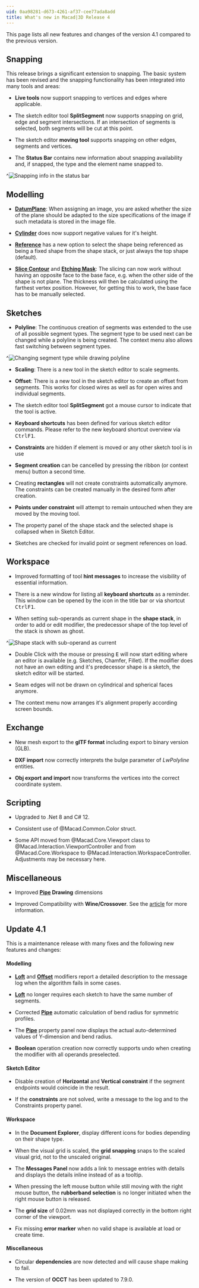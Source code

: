 ```yaml
---
uid: 0aa98281-d673-4261-af37-cee77ada8add
title: What's new in Macad|3D Release 4
---
```

This page lists all new features and changes of the version 4.1 compared to the previous version.

## Snapping 

This release brings a significant extension to snapping. The basic system has been revised and the snapping functionality has been integrated into many tools and areas:

* **Live tools** now support snapping to vertices and edges where applicable.

* The sketch editor tool **SplitSegment** now supports snapping on grid, edge and segment intersections. If an intersection of segments is selected, both segments will be cut at this point.

* The sketch editor **moving tool** supports snapping on other edges, segments and vertices. 

* The **Status Bar** contains new information about snapping availability and, if snapped, the type and the element name snapped to.

^![Snapping info in the status bar](StatusBarSnappingInfo.apng)

## Modelling

* **[DatumPlane](xref:322f5cc2-0fc7-43f9-bb80-5e87cb3e3651)**: When assigning an image, you are asked whether the size of the plane should be adapted to the size specifications of the image if such metadata is stored in the image file.

* **[Cylinder](xref:5da4906e-c86b-4f91-8b30-f5163e152d1e)** does now support negative values for it's height.

* **[Reference](xref:55fc2982-4f52-4c9d-8e75-b1b100fd53b0)** has a new option to select the shape being referenced as being a fixed shape from the shape stack, or just always the top shape (default).

* **[Slice Contour](xref:0c834add-faf4-48f0-a8c3-e6dce411774c#cut-plan-slice-contour)** and **[Etching Mask](xref:0c834add-faf4-48f0-a8c3-e6dce411774c#etching-mask)**: The slicing can now work without having an opposite face to the base face, e.g. when the other side of the shape is not plane. The thickness will then be calculated using the farthest vertex position. However, for getting this to work, the base face has to be manually selected.

## Sketches

* **Polyline**: The continuous creation of segments was extended to the use of all possible segment types. The segment type to be used next can be changed while a polyline is being created. The context menu also allows fast switching between segment types.

^![Changing segment type while drawing polyline](PolylineSegmentTypeChange.apng)

* **Scaling**: There is a new tool in the sketch editor to scale segments.
  
* **Offset**: There is a new tool in the sketch editor to create an offset from segments. This works for closed wires as well as for open wires and individual segments.

* The sketch editor tool **SplitSegment** got a mouse cursor to indicate that the tool is active.

* **Keyboard shortcuts** has been defined for various sketch editor commands. Please refer to the new keyboard shortcut overview via <kbd>Ctrl</kbd><kbd>F1</kbd>.

* **Constraints** are hidden if element is moved or any other sketch tool is in use

* **Segment creation** can be cancelled by pressing the ribbon (or context menu) button a second time.

* Creating **rectangles** will not create constraints automatically anymore. The constraints can be created manually in the desired form after creation.

* **Points under constraint** will attempt to remain untouched when they are moved by the moving tool.

* The property panel of the shape stack and the selected shape is collapsed when in Sketch Editor.

* Sketches are checked for invalid point or segment references on load.

## Workspace

* Improved formatting of tool **hint messages** to increase the visibility of essential information.

* There is a new window for listing all **keyboard shortcuts** as a reminder. This window can be opened by the icon in the title bar or via shortcut <kbd>Ctrl</kbd><kbd>F1</kbd>.

* When setting sub-operands as current shape in the **shape stack**, in order to add or edit modifier, the predecessor shape of the top level of the stack is shown as ghost.

^![Shape stack with sub-operand as current](ShapeSubStackGhost.png)

* Double Click with the mouse or pressing <kbd>E</kbd> will now start editing where an editor is available (e.g. Sketches, Chamfer, Fillet). If the modifier does not have an own editing and it's predecessor shape is a sketch, the sketch editor will be started.

* Seam edges will not be drawn on cylindrical and spherical faces anymore.

* The context menu now arranges it's alignment properly according screen bounds.

## Exchange

* New mesh export to the **glTF format** including export to binary version (GLB).

* **DXF import** now correctly interprets the bulge parameter of _LwPolyline_ entities.

* **Obj export and import** now transforms the vertices into the correct coordinate system.

## Scripting

* Upgraded to .Net 8 and C# 12.

* Consistent use of @Macad.Common.Color struct.

* Some API moved from @Macad.Core.Viewport class to @Macad.Interaction.ViewportController and from @Macad.Core.Workspace to @Macad.Interaction.WorkspaceController. Adjustments may be necessary here.

## Miscellaneous

* Improved **[Pipe](xref:69425fd0-ff1a-4dc3-9014-12860684e057) Drawing** dimensions

* Improved Compatibility with **Wine/Crossover**. See the [article](xref:46793f6d-da23-48ea-913a-186727062a80) for more information.

## Update 4.1

This is a maintenance release with many fixes and the following new features and changes:

#### Modelling

* **[Loft](xref:0e316c19-1062-42bb-82c1-22b91d9cca7e)** and **[Offset](xref:af5f6317-5201-4c55-b56d-da368f359324)** modifiers report a detailed description to the message log when the algorithm fails in some cases.

* **[Loft](xref:0e316c19-1062-42bb-82c1-22b91d9cca7e)** no longer requires each sketch to have the same number of segments.
* Corrected **[Pipe](xref:69425fd0-ff1a-4dc3-9014-12860684e057)** automatic calculation of bend radius for symmetric profiles.

* The **[Pipe](xref:69425fd0-ff1a-4dc3-9014-12860684e057)** property panel now displays the actual auto-determined values of Y-dimension and bend radius.

* **Boolean** operation creation now correctly supports undo when creating the modifier with all operands preselected.

#### Sketch Editor

* Disable creation of **Horizontal** and **Vertical constraint** if the segment endpoints would coincide in the result.

* If the **constraints** are not solved, write a message to the log and to the Constraints property panel.

#### Workspace

* In the **Document Explorer**, display different icons for bodies depending on their shape type.

* When the visual grid is scaled, the **grid snapping** snaps to the scaled visual grid, not to the unscaled original.

* The **Messages Panel** now adds a link to message entries with details and displays the details inline instead of as a tooltip.

* When pressing the left mouse button while still moving with the right mouse button, the **rubberband selection** is no longer initiated when the right mouse button is released.

* The **grid size** of 0.02mm was not displayed correctly in the bottom right corner of the viewport.

* Fix missing **error marker** when no valid shape is available at load or create time.

#### Miscellaneous

* Circular **dependencies** are now detected and will cause shape making to fail.

* The version of **OCCT** has been updated to 7.9.0.
